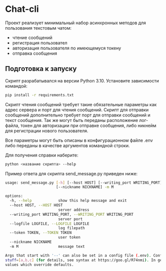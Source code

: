 # Chat-cli

Проект реализует минимальный набор асинхронных методов для пользования текстовым чатом:
- чтение сообщений
- регистрация пользовател
- авторизация пользователя по имеющемуся токену
- отправка сообщения

## Подготовка к запуску

Скрипт разрабатывался на версии Python 3.10.
Установите зависимости командой:

```sh
pip install -r requirements.txt
```

Скрипт чтения сообщений требует такие обязательные параметры как адрес сервера и порт для чтения сообщений.
Скрипт для отправки сообщений дополнительно требует порт для отправки сообщений и текст сообщения.
Так же могут быть переданы расположение лог-файла, токен для авторизации при отправке сообщения, либо никнейм для регистрации нового пользователя.

Все параметры могут быть описаны в конфигурационном файле .env либо переданы в качестве аргументов командной строки.

Для получения справки наберите:

```bash
python <название скрипта> --help
```

Пример ответа для скрипта send_message.py приведен ниже:

```sh
usage: send_message.py [-h] [--host HOST] [--writing_port WRITING_PORT] [--logfile LOGFILE] [--token TOKEN]
                       [--nickname NICKNAME] -m M

options:
  -h, --help            show this help message and exit
  --host HOST, --HOST HOST
                        server address
  --writing_port WRITING_PORT, --WRITING_PORT WRITING_PORT
                        server port
  --logfile LOGFILE, --LOGFILE LOGFILE
                        log filepath
  --token TOKEN, --TOKEN TOKEN
                        user token
  --nickname NICKNAME
  -m M                  message text

Args that start with '--' can also be set in a config file (.env). Config file syntax allows: key=value, flag=true,
stuff=[a,b,c] (for details, see syntax at https://goo.gl/R74nmi). In general, command-line values override config file
values which override defaults.
```
